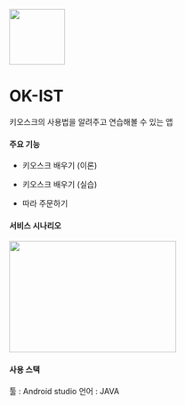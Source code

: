 <img src="https://user-images.githubusercontent.com/39696812/69926454-e59d7280-14f7-11ea-9996-9fe4f84f789e.png" width="100" height="100"><br>
# OK-IST
키오스크의 사용법을 알려주고 연습해볼 수 있는 앱

#### 주요 기능
- 키오스크 배우기 (이론)
  
- 키오스크 배우기 (실습)
- 따라 주문하기 

#### 서비스 시나리오
<img src="https://user-images.githubusercontent.com/39696812/69926595-62305100-14f8-11ea-8fd2-3a3105cc8bd0.png" width="300" height="200">

#### 사용 스택 
툴 : Android studio 언어 : JAVA
